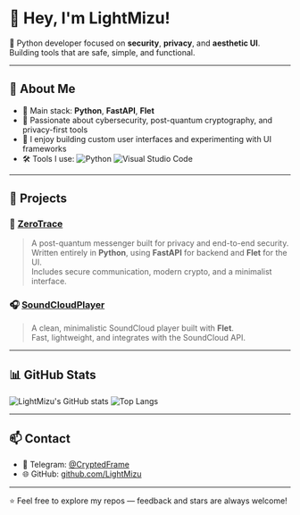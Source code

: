 # 👋 Hey, I'm LightMizu!

🎯 Python developer focused on **security**, **privacy**, and **aesthetic UI**.  
Building tools that are safe, simple, and functional.

---

## 🧠 About Me

- 🐍 Main stack: **Python**, **FastAPI**, **Flet**
- 🔐 Passionate about cybersecurity, post-quantum cryptography, and privacy-first tools
- 🎨 I enjoy building custom user interfaces and experimenting with UI frameworks
- 🛠️ Tools I use:
  ![Python](https://img.shields.io/badge/python-3670A0?style=for-the-badge&logo=python&logoColor=ffdd54)
  ![Visual Studio Code](https://img.shields.io/badge/Visual%20Studio%20Code-0078d7.svg?style=for-the-badge&logo=visual-studio-code&logoColor=white)

---

## 🚀 Projects

### 🔐 [ZeroTrace](https://github.com/LightMizu/ZeroTrace)
> A post-quantum messenger built for privacy and end-to-end security.  
> Written entirely in **Python**, using **FastAPI** for backend and **Flet** for the UI.  
> Includes secure communication, modern crypto, and a minimalist interface.

### 🎧 [SoundCloudPlayer](https://github.com/LightMizu/SoundCloudPlayer)
> A clean, minimalistic SoundCloud player built with **Flet**.  
> Fast, lightweight, and integrates with the SoundCloud API.

---

## 📊 GitHub Stats

![LightMizu's GitHub stats](https://github-readme-stats.vercel.app/api?username=LightMizu&show_icons=true&theme=tokyonight)
![Top Langs](https://github-readme-stats.vercel.app/api/top-langs/?username=LightMizu&layout=compact&theme=tokyonight)

---

## 📫 Contact

- 💬 Telegram: [@CryptedFrame](https://t.me/CryptedFrame)
- 🌐 GitHub: [github.com/LightMizu](https://github.com/LightMizu)

---

⭐ Feel free to explore my repos — feedback and stars are always welcome!
